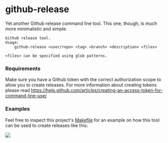 # github-release

Yet another Github release command line tool. This one, though, is much more minimalistic and simple.

```
Github release tool.
Usage:
	github-release <user/repo> <tag> <branch> <description> <files>

<files> can be specified using glob patterns.
```

### Requirements
Make sure you have a Github token with the correct authorization scope to allow you to create releases. For more information about creating tokens please read https://help.github.com/articles/creating-an-access-token-for-command-line-use/

### Examples
Feel free to inspect this project's [Makefile](https://github.com/c4milo/github-release/blob/master/Makefile) for an example on how this tool can be used to create releases like this:

![](https://cldup.com/lTTZG_KQXI.png)
